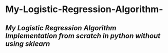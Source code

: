 # My-Logistic-Regression-Algorithm-
## *My Logistic Regression Algorithm Implementation from scratch in python without using sklearn*
